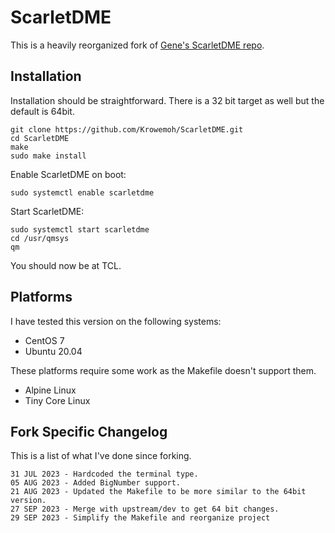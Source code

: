 # ScarletDME

This is a heavily reorganized fork of [Gene's ScarletDME repo](https://github.com/geneb/ScarletDME).

## Installation

Installation should be straightforward. There is a 32 bit target as well but the default is 64bit.

```
git clone https://github.com/Krowemoh/ScarletDME.git
cd ScarletDME
make
sudo make install
```

Enable ScarletDME on boot:

```
sudo systemctl enable scarletdme
```

Start ScarletDME:

```
sudo systemctl start scarletdme
cd /usr/qmsys
qm
```

You should now be at TCL.

## Platforms

I have tested this version on the following systems:

- CentOS 7
- Ubuntu 20.04

These platforms require some work as the Makefile doesn't support them.

- Alpine Linux
- Tiny Core Linux

## Fork Specific Changelog

This is a list of what I've done since forking.

```
31 JUL 2023 - Hardcoded the terminal type.  
05 AUG 2023 - Added BigNumber support.  
21 AUG 2023 - Updated the Makefile to be more similar to the 64bit version.  
27 SEP 2023 - Merge with upstream/dev to get 64 bit changes.
29 SEP 2023 - Simplify the Makefile and reorganize project
```
